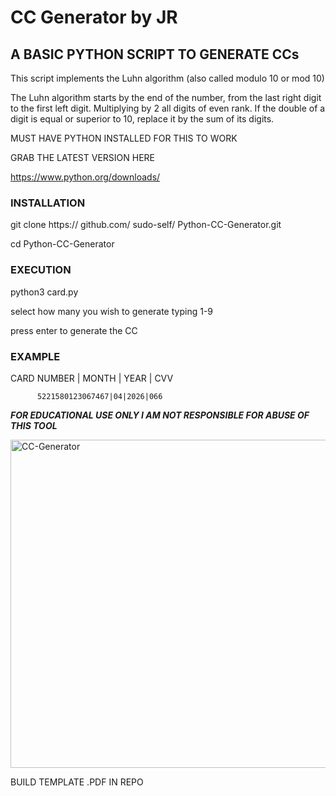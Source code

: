 # CC Generator by JR

## A BASIC PYTHON SCRIPT TO GENERATE CCs

This script implements the Luhn algorithm (also called modulo 10 or mod 10)

The Luhn algorithm starts by the end of the number, from the last right digit to the first left digit. Multiplying by 2 all digits of even rank. If the double of a digit is equal or superior to 10, replace it by the sum of its digits.


MUST HAVE PYTHON INSTALLED FOR THIS TO WORK

GRAB THE LATEST VERSION HERE

https://www.python.org/downloads/

### INSTALLATION

git clone https:// github.com/ sudo-self/ Python-CC-Generator.git

cd Python-CC-Generator

### EXECUTION

python3 card.py

select how many you wish to generate typing 1-9

press enter to generate the CC

### EXAMPLE

CARD NUMBER | MONTH | YEAR | CVV

          5221580123067467|04|2026|066

*****FOR EDUCATIONAL USE ONLY I AM NOT RESPONSIBLE FOR ABUSE OF THIS TOOL*****  


<img width="525" alt="CC-Generator" src="https://user-images.githubusercontent.com/119916323/226211527-12cc41be-f0c1-40dc-a816-3c2d9199c72d.png">

 
BUILD TEMPLATE .PDF IN REPO  
